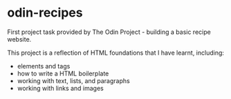 # odin-recipes
First project task provided by The Odin Project - building a basic recipe website.

This project is a reflection of HTML foundations that I have learnt, including:

+ elements and tags
+ how to write a HTML boilerplate
+ working with text, lists, and paragraphs
+ working with links and images